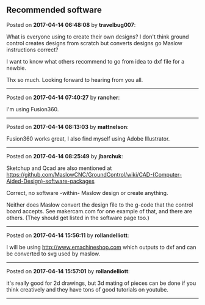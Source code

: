## Recommended ​software
Posted on **2017-04-14 06:48:08** by **travelbug007**:

What is everyone using to create their own designs? I don't think ground control creates designs from scratch but converts designs go Maslow instructions correct?



I want to know what others recommend to go from idea to dxf file for a newbie.

Thx so much. Looking forward to hearing from you all.

---

Posted on **2017-04-14 07:40:27** by **rancher**:

I'm using Fusion360.

---

Posted on **2017-04-14 08:13:03** by **mattnelson**:

Fusion360 works great, I also find myself using Adobe Illustrator.

---

Posted on **2017-04-14 08:25:49** by **jbarchuk**:

Sketchup and Qcad are also mentioned at https://github.com/MaslowCNC/GroundControl/wiki/CAD-(Computer-Aided-Design)-software-packages

Correct, no software -within- Maslow design or create anything.

Neither does Maslow convert the design file to the g-code that the control board accepts. See makercam.com for one example of that, and there are others. (They should get listed in the software page too.)

---

Posted on **2017-04-14 15:56:11** by **rollandelliott**:

I will be using http://www.emachineshop.com which outputs to dxf and can be converted to svg used by maslow.

---

Posted on **2017-04-14 15:57:01** by **rollandelliott**:

it's really good for 2d drawings, but 3d mating of pieces can be done if you think creatively and they have tons of good tutorials on youtube.

---

